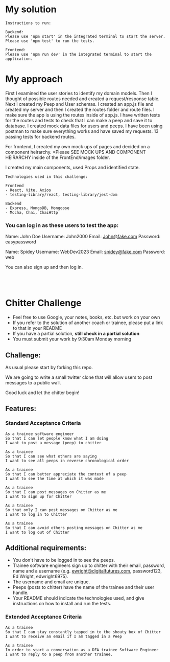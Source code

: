 
My solution
===

```
Instructions to run:

Backend:
Please use 'npm start' in the integrated terminal to start the server.
Please use 'npm test' to run the tests.

Frontend:
Please use 'npm run dev' in the integrated terminal to start the application.

```

My approach 
===

First I examined the user stories to identify my domain models.
Then I thought of possible routes needed and created a request/response table.
Next I created my Peep and User schemas.
I created an app.js file and created my server and then I created the routes folder and route files.
I make sure the app is using the routes inside of app.js.
I have written tests for the routes and tests to check that I can make a peep and save it to database.
I created mock data files for users and peeps.
I have been using postman to make sure everything works and have saved my requests. 
13 passing tests for backend routes.

For frontend, I created my own mock ups of pages and decided on a component heirarchy.
*Please SEE MOCK UPS AND COMPONENT HEIRARCHY inside of the FrontEnd/images folder.

I created my main components, used Props and identified state.
<br/>

```
Technologies used in this challenge:

Frontend
- React, Vite, Axios
- testing-library/react, testing-library/jest-dom

Backend
- Express, MongoDB, Mongoose
- Mocha, Chai, ChaiHttp
```

### You can log in as these users to test the app:

Name: John Doe
Username: John2000
Email: John@fake.com
Password: easypassword

Name: Spidey
Username: WebDev2023
Email: spidey@fake.com
Password: web

You can also sign up and then log in.









<br/>
<br/>

Chitter Challenge
=================

* Feel free to use Google, your notes, books, etc. but work on your own
* If you refer to the solution of another coach or trainee, please put a link to that in your README
* If you have a partial solution, **still check in a partial solution**
* You must submit your work by 9:30am Monday morning

Challenge:
-------

As usual please start by forking this repo.

We are going to write a small twitter clone that will allow users to post messages to a public wall.

Good luck and let the chitter begin!

Features:
-------

### Standard Acceptance Criteria
```
As a trainee software engineer
So that I can let people know what I am doing  
I want to post a message (peep) to chitter

As a trainee
So that I can see what others are saying  
I want to see all peeps in reverse chronological order

As a trainee
So that I can better appreciate the context of a peep
I want to see the time at which it was made

As a trainee
So that I can post messages on Chitter as me
I want to sign up for Chitter

As a trainee
So that only I can post messages on Chitter as me
I want to log in to Chitter

As a trainee
So that I can avoid others posting messages on Chitter as me
I want to log out of Chitter
```

Additional requirements:
------

* You don't have to be logged in to see the peeps.
* Trainee software engineers sign up to chitter with their email, password, name and a username (e.g. ewright@digitalfutures.com, password123, Ed Wright, edwright6975).
* The username and email are unique.
* Peeps (posts to chitter) have the name of the trainee and their user handle.
* Your README should indicate the technologies used, and give instructions on how to install and run the tests.

### Extended Acceptance Criteria

```
As a trainee
So that I can stay constantly tapped in to the shouty box of Chitter
I want to receive an email if I am tagged in a Peep

As a trainee
In order to start a conversation as a DFA trainee Software Engineer
I want to reply to a peep from another trainee.
```
